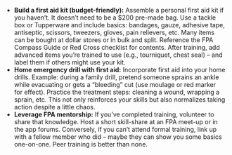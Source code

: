 - **Build a first aid kit (budget-friendly):** Assemble a personal first aid kit if you haven’t. It doesn’t need to be a $200 pre-made bag. Use a tackle box or Tupperware and include basics: bandages, gauze, adhesive tape, antiseptic, scissors, tweezers, gloves, pain relievers, etc. Many items can be bought at dollar stores or in bulk and split. Reference the FPA Compass Guide or Red Cross checklist for contents. After training, add advanced items you’re trained to use (e.g., tourniquet, chest seal) – and label them if others might use your kit.  
- **Home emergency drill with first aid:** Incorporate first aid into your home drills. Example: during a family drill, pretend someone sprains an ankle while evacuating or gets a “bleeding” cut (use moulage or red marker for effect). Practice the treatment steps: cleaning a wound, wrapping a sprain, etc. This not only reinforces your skills but also normalizes taking action despite a little chaos.  
- **Leverage FPA mentorship:** If you’ve completed training, volunteer to share that knowledge. Host a short skill-share at an FPA meet-up or in the app forums. Conversely, if you can’t attend formal training, link up with a fellow member who did – maybe they can show you some basics one-on-one. Peer training is better than none.